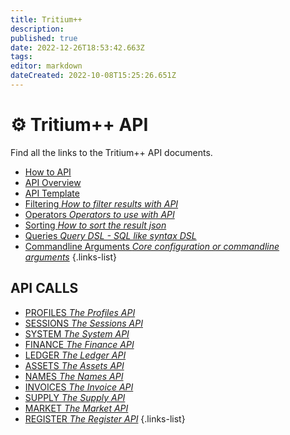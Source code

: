 ```yaml
---
title: Tritium++
description: 
published: true
date: 2022-12-26T18:53:42.663Z
tags: 
editor: markdown
dateCreated: 2022-10-08T15:25:26.651Z
---
```


# ⚙ Tritium++ API
Find all the links to the Tritium++ API documents.

- [How to API](/en/tritium++/how-to-api-tritium++)
- [API Overview](/en/tritium++/tritium++-api-overview)
- [API Template](/en/tritium++/tritium++-api-template)
- [Filtering *How to filter results with API*](/en/tritium++/filtering)
- [Operators *Operators to use with API* ](/en/tritium++/operators)
- [Sorting *How to sort the result json*](/en/tritium++/sorting)
- [Queries *Query DSL - SQL like syntax DSL*](/en/tritium++/queries)
- [Commandline Arguments *Core configuration or commandline arguments*](/en/tritium++/cmd-args)
{.links-list}

## API CALLS
- [PROFILES *The Profiles API*](/en/tritium++/profiles)
- [SESSIONS *The Sessions API*](/en/tritium++/sessions)
- [SYSTEM *The System API*](/en/tritium++/system)
- [FINANCE *The Finance API*](/en/tritium++/finance)
- [LEDGER *The Ledger API*](/en/tritium++/ledger)
- [ASSETS *The Assets API*](/en/tritium++/assets)
- [NAMES *The Names API*](/en/tritium++/names)
- [INVOICES *The Invoice API*](/en/tritium++/invoices)
- [SUPPLY *The Supply API*](/en/tritium++/supply)
- [MARKET *The Market API*](/en/tritium++/market)
- [REGISTER *The Register API*](/en/tritium++/register)
{.links-list}